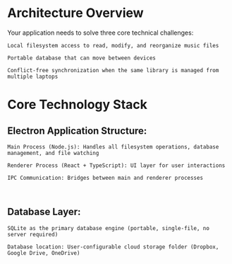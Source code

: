 # Architecture Overview

Your application needs to solve three core technical challenges:

    Local filesystem access to read, modify, and reorganize music files

    Portable database that can move between devices

    Conflict-free synchronization when the same library is managed from multiple laptops

# Core Technology Stack

## Electron Application Structure:

    Main Process (Node.js): Handles all filesystem operations, database management, and file watching

    Renderer Process (React + TypeScript): UI layer for user interactions

    IPC Communication: Bridges between main and renderer processes

    ​

## Database Layer:

    SQLite as the primary database engine (portable, single-file, no server required)

    Database location: User-configurable cloud storage folder (Dropbox, Google Drive, OneDrive)

​